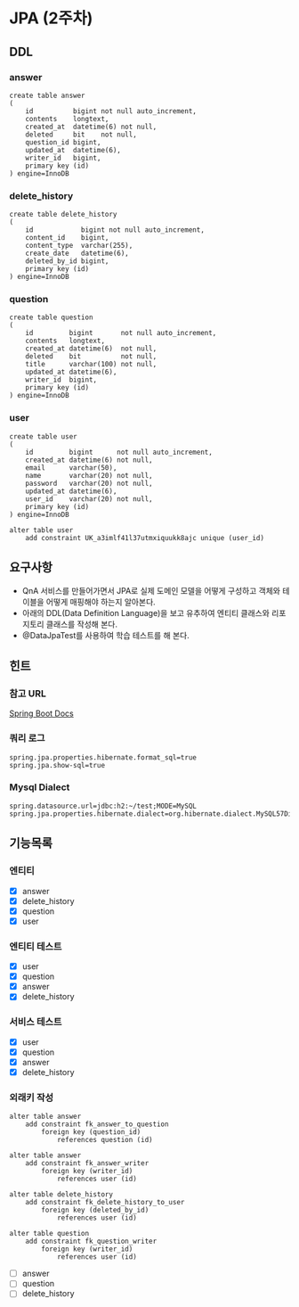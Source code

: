 # JPA (2주차)
## DDL
### answer
``` mysql
create table answer
(
    id          bigint not null auto_increment,
    contents    longtext,
    created_at  datetime(6) not null,
    deleted     bit    not null,
    question_id bigint,
    updated_at  datetime(6),
    writer_id   bigint,
    primary key (id)
) engine=InnoDB
```
### delete_history
``` mysql
create table delete_history
(
    id            bigint not null auto_increment,
    content_id    bigint,
    content_type  varchar(255),
    create_date   datetime(6),
    deleted_by_id bigint,
    primary key (id)
) engine=InnoDB
```
### question
``` mysql
create table question
(
    id         bigint       not null auto_increment,
    contents   longtext,
    created_at datetime(6)  not null,
    deleted    bit          not null,
    title      varchar(100) not null,
    updated_at datetime(6),
    writer_id  bigint,
    primary key (id)
) engine=InnoDB
```
### user
``` mysql
create table user
(
    id         bigint      not null auto_increment,
    created_at datetime(6) not null,
    email      varchar(50),
    name       varchar(20) not null,
    password   varchar(20) not null,
    updated_at datetime(6),
    user_id    varchar(20) not null,
    primary key (id)
) engine=InnoDB

alter table user
    add constraint UK_a3imlf41l37utmxiquukk8ajc unique (user_id)
```

## 요구사항
* QnA 서비스를 만들어가면서 JPA로 실제 도메인 모델을 어떻게 구성하고 객체와 테이블을 어떻게 매핑해야 하는지 알아본다.
* 아래의 DDL(Data Definition Language)을 보고 유추하여 엔티티 클래스와 리포지토리 클래스를 작성해 본다.
* @DataJpaTest를 사용하여 학습 테스트를 해 본다.

## 힌트
### 참고 URL
[Spring Boot Docs](https://docs.spring.io/spring-boot/docs/current/reference/htmlsingle/#features.testing.spring-boot-applications.autoconfigured-spring-data-jpa)
### 쿼리 로그
``` 
spring.jpa.properties.hibernate.format_sql=true
spring.jpa.show-sql=true
```
### Mysql Dialect
```
spring.datasource.url=jdbc:h2:~/test;MODE=MySQL
spring.jpa.properties.hibernate.dialect=org.hibernate.dialect.MySQL57Dialect
```

## 기능목록
### 엔티티
- [X] answer
- [X] delete_history
- [X] question
- [X] user

### 엔티티 테스트
- [X] user
- [X] question
- [X] answer
- [X] delete_history

### 서비스 테스트
- [X] user
- [X] question
- [X] answer
- [X] delete_history

### 외래키 작성
```mysql
alter table answer
    add constraint fk_answer_to_question
        foreign key (question_id)
            references question (id)

alter table answer
    add constraint fk_answer_writer
        foreign key (writer_id)
            references user (id)
            
alter table delete_history
    add constraint fk_delete_history_to_user
        foreign key (deleted_by_id)
            references user (id)
            
alter table question
    add constraint fk_question_writer
        foreign key (writer_id)
            references user (id)
```
- [ ] answer
- [ ] question
- [ ] delete_history
